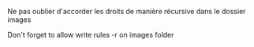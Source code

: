 Ne pas oublier d'accorder les droits de manière récursive dans le dossier images

Don't forget to allow write rules -r on images folder 